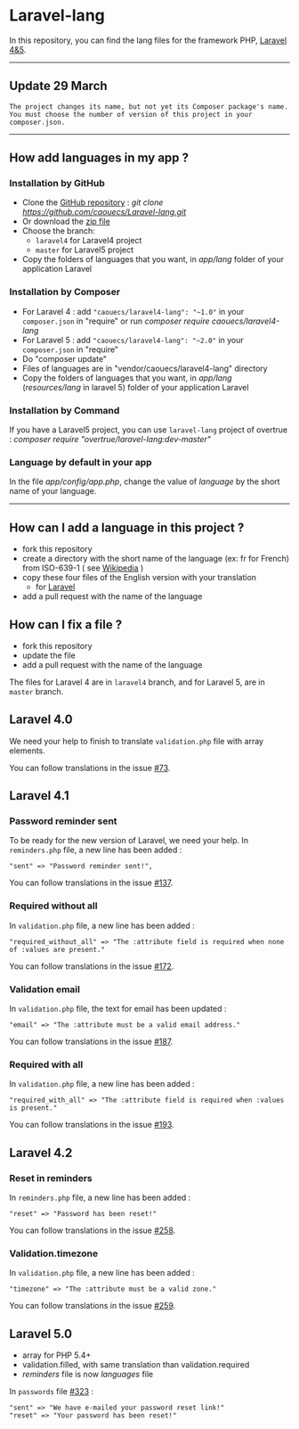 Laravel-lang
=============

In this repository, you can find the lang files for the framework PHP, [Laravel 4&5](http://www.laravel.com).

---

## Update 29 March

    The project changes its name, but not yet its Composer package's name.
    You must choose the number of version of this project in your composer.json.


---

How add languages in my app ?
---

### Installation by GitHub

 * Clone the [GitHub repository](https://github.com/caouecs/laravel-lang/) : *git clone https://github.com/caouecs/Laravel-lang.git*
 * Or download the [zip file](https://github.com/caouecs/laravel-lang/archive/master.zip)
 * Choose the branch:
    * `laravel4` for Laravel4 project
    * `master` for Laravel5 project
 * Copy the folders of languages that you want, in *app/lang* folder of your application Laravel


### Installation by Composer

 * For Laravel 4 : add `"caouecs/laravel4-lang": "~1.0"` in your `composer.json` in "require" or run *composer require caouecs/laravel4-lang*
 * For Laravel 5 : add `"caouecs/laravel4-lang": "~2.0"` in your `composer.json` in "require"
 * Do "composer update"
 * Files of languages are in "vendor/caouecs/laravel4-lang" directory
 * Copy the folders of languages that you want, in *app/lang* (*resources/lang* in laravel 5) folder of your application Laravel

### Installation by Command

If you have a Laravel5 project, you can use `laravel-lang` project of overtrue : *composer require "overtrue/laravel-lang:dev-master"*

### Language by default in your app

In the file *app/config/app.php*, change the value of *language* by the short name of your language.

---

How can I add a language in this project ?
---

* fork this repository
* create a directory with the short name of the language (ex: fr for French) from ISO-639-1 ( see [Wikipedia](https://en.wikipedia.org/wiki/List_of_ISO_639-1_codes) )
* copy these four files of the English version with your translation
    * for [Laravel](https://github.com/laravel/laravel/tree/master/resources/lang/en)
* add a pull request with the name of the language


How can I fix a file ?
---

* fork this repository
* update the file
* add a pull request with the name of the language

The files for Laravel 4 are in `laravel4` branch, and for Laravel 5, are in `master` branch.


Laravel 4.0
---

We need your help to finish to translate `validation.php` file with array elements.

You can follow translations in the issue [#73](https://github.com/caouecs/laravel-lang/issues/73).

Laravel 4.1
---

### Password reminder sent

To be ready for the new version of Laravel, we need your help. In `reminders.php` file, a new line has been added :

    "sent" => "Password reminder sent!",

You can follow translations in the issue [#137](https://github.com/caouecs/laravel-lang/issues/137).

### Required without all

In `validation.php` file, a new line has been added :

    "required_without_all" => "The :attribute field is required when none of :values are present."

You can follow translations in the issue [#172](https://github.com/caouecs/laravel-lang/issues/172).

### Validation email

In `validation.php` file, the text for email has been updated :

    "email" => "The :attribute must be a valid email address."

You can follow translations in the issue [#187](https://github.com/caouecs/laravel-lang/issues/187).

### Required with all

In `validation.php` file, a new line has been added :

    "required_with_all" => "The :attribute field is required when :values is present."

You can follow translations in the issue [#193](https://github.com/caouecs/laravel-lang/issues/193).

Laravel 4.2
---

### Reset in reminders

In `reminders.php` file, a new line has been added :

    "reset" => "Password has been reset!"

You can follow translations in the issue [#258](https://github.com/caouecs/laravel-lang/issues/258).

### Validation.timezone

In `validation.php` file, a new line has been added :

    "timezone" => "The :attribute must be a valid zone."

You can follow translations in the issue [#259](https://github.com/caouecs/laravel-lang/issues/259).

Laravel 5.0
---

* array for PHP 5.4+
* validation.filled, with same translation than validation.required
* *reminders* file is now *languages* file

In `passwords` file [#323](https://github.com/caouecs/laravel-lang/issues/323) :

    "sent" => "We have e-mailed your password reset link!"
    "reset" => "Your password has been reset!"
